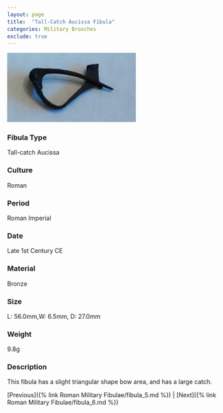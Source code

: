 ```yaml
---
layout: page
title:  "Tall-Catch Aucissa Fibula"
categories: Military Brooches
exclude: true
---
```


<img src="fibula/tall-catch.jpg" alt="photo" width= "300px">

### Fibula Type
Tall-catch Aucissa
### Culture
Roman
### Period
 Roman Imperial
### Date
Late 1st Century CE
### Material
 Bronze
### Size
 L: 56.0mm,W: 6.5mm, D: 27.0mm
### Weight
9.8g
### Description
 This fibula has a slight triangular shape bow area, and has a large catch.

[Previous]({% link Roman Military Fibulae/fibula_5.md %}) | [Next]({% link Roman Military Fibulae/fibula_6.md %})
